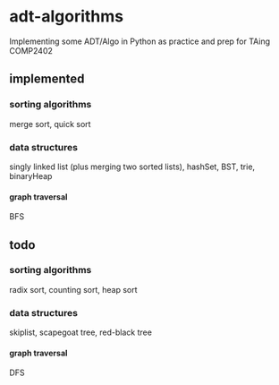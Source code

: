 # adt-algorithms
Implementing some ADT/Algo in Python as practice and prep for TAing COMP2402

## implemented

### sorting algorithms
merge sort, quick sort

### data structures
singly linked list (plus merging two sorted lists), hashSet, BST, trie, binaryHeap

#### graph traversal
BFS

## todo

### sorting algorithms
radix sort, counting sort, heap sort

### data structures
skiplist, scapegoat tree, red-black tree

#### graph traversal
DFS
